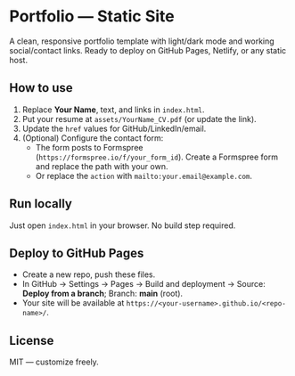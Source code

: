 # Portfolio — Static Site

A clean, responsive portfolio template with light/dark mode and working social/contact links. Ready to deploy on GitHub Pages, Netlify, or any static host.

## How to use
1. Replace **Your Name**, text, and links in `index.html`.
2. Put your resume at `assets/YourName_CV.pdf` (or update the link).
3. Update the `href` values for GitHub/LinkedIn/email.
4. (Optional) Configure the contact form:
   - The form posts to Formspree (`https://formspree.io/f/your_form_id`). Create a Formspree form and replace the path with your own.
   - Or replace the `action` with `mailto:your.email@example.com`.

## Run locally
Just open `index.html` in your browser. No build step required.

## Deploy to GitHub Pages
- Create a new repo, push these files.
- In GitHub → Settings → Pages → Build and deployment → Source: **Deploy from a branch**; Branch: **main** (root).
- Your site will be available at `https://<your-username>.github.io/<repo-name>/`.

## License
MIT — customize freely.
